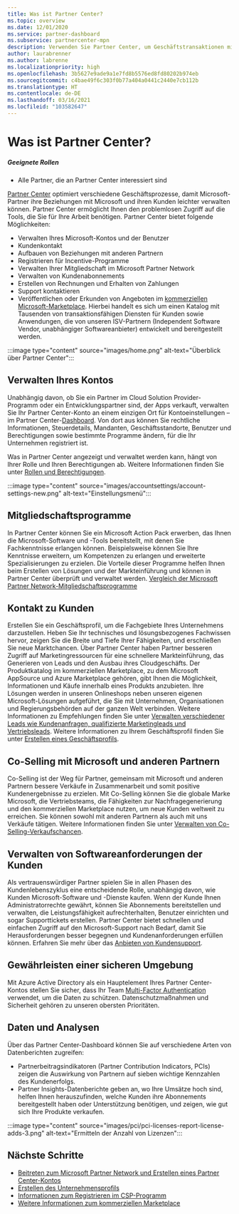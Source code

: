 ```yaml
---
title: Was ist Partner Center?
ms.topic: overview
ms.date: 12/01/2020
ms.service: partner-dashboard
ms.subservice: partnercenter-mpn
description: Verwenden Sie Partner Center, um Geschäftstransaktionen mit Microsoft und Ihren Kunden durchzuführen.
author: laurabrenner
ms.author: labrenne
ms.localizationpriority: high
ms.openlocfilehash: 3b5627e9ade9a1e7fd8b5576ed8fd80202b974eb
ms.sourcegitcommit: c4bae49f6c303f0b77a404a0441c2440e7cb112b
ms.translationtype: HT
ms.contentlocale: de-DE
ms.lasthandoff: 03/16/2021
ms.locfileid: "103582647"
---
```

# <a name="what-is-partner-center"></a>Was ist Partner Center?

##### <a name="appropriate-roles"></a>Geeignete Rollen

- Alle Partner, die an Partner Center interessiert sind

[Partner Center](https://partner.microsoft.com/dashboard/home) optimiert verschiedene Geschäftsprozesse, damit Microsoft-Partner ihre Beziehungen mit Microsoft und ihren Kunden leichter verwalten können. Partner Center ermöglicht Ihnen den problemlosen Zugriff auf die Tools, die Sie für Ihre Arbeit benötigen. Partner Center bietet folgende Möglichkeiten:

- Verwalten Ihres Microsoft-Kontos und der Benutzer
- Kundenkontakt
- Aufbauen von Beziehungen mit anderen Partnern
- Registrieren für Incentive-Programme
- Verwalten Ihrer Mitgliedschaft im Microsoft Partner Network
- Verwalten von Kundenabonnements
- Erstellen von Rechnungen und Erhalten von Zahlungen
- Support kontaktieren
- Veröffentlichen oder Erkunden von Angeboten im [kommerziellen Microsoft-Marketplace](/azure/marketplace). Hierbei handelt es sich um einen Katalog mit Tausenden von transaktionsfähigen Diensten für Kunden sowie Anwendungen, die von unseren ISV-Partnern (Independent Software Vendor, unabhängiger Softwareanbieter) entwickelt und bereitgestellt werden.

:::image type="content" source="images/home.png" alt-text="Überblick über Partner Center":::

## <a name="manage-your-account"></a>Verwalten Ihres Kontos

Unabhängig davon, ob Sie ein Partner im Cloud Solution Provider-Programm oder ein Entwicklungspartner sind, der Apps verkauft, verwalten Sie Ihr Partner Center-Konto an einem einzigen Ort für Kontoeinstellungen – im Partner Center-[Dashboard](https://partner.microsoft.com/dashboard/home). Von dort aus können Sie rechtliche Informationen, Steuerdetails, Mandanten, Geschäftsstandorte, Benutzer und Berechtigungen sowie bestimmte Programme ändern, für die Ihr Unternehmen registriert ist.

Was in Partner Center angezeigt und verwaltet werden kann, hängt von Ihrer Rolle und Ihren Berechtigungen ab. Weitere Informationen finden Sie unter [Rollen und Berechtigungen](permissions-overview.md).

:::image type="content" source="images/accountsettings/account-settings-new.png" alt-text="Einstellungsmenü":::

## <a name="membership-programs"></a>Mitgliedschaftsprogramme

In Partner Center können Sie ein Microsoft Action Pack erwerben, das Ihnen die Microsoft-Software und -Tools bereitstellt, mit denen Sie Fachkenntnisse erlangen können. Beispielsweise können Sie Ihre Kenntnisse erweitern, um Kompetenzen zu erlangen und erweiterte Spezialisierungen zu erzielen. Die Vorteile dieser Programme helfen Ihnen beim Erstellen von Lösungen und der Markteinführung und können in Partner Center überprüft und verwaltet werden. [Vergleich der Microsoft Partner Network-Mitgliedschaftsprogramme](https://partner.microsoft.com/membership/compare-offers)

## <a name="connect-with-customers"></a>Kontakt zu Kunden

Erstellen Sie ein Geschäftsprofil, um die Fachgebiete Ihres Unternehmens darzustellen. Heben Sie Ihr technisches und lösungsbezogenes Fachwissen hervor, zeigen Sie die Breite und Tiefe Ihrer Fähigkeiten, und erschließen Sie neue Marktchancen. Über Partner Center haben Partner besseren Zugriff auf Marketingressourcen für eine schnellere Markteinführung, das Generieren von Leads und den Ausbau ihres Cloudgeschäfts. Der Produktkatalog im kommerziellen Marketplace, zu dem Microsoft AppSource und Azure Marketplace gehören, gibt Ihnen die Möglichkeit, Informationen und Käufe innerhalb eines Produkts anzubieten. Ihre Lösungen werden in unseren Onlineshops neben unseren eigenen Microsoft-Lösungen aufgeführt, die Sie mit Unternehmen, Organisationen und Regierungsbehörden auf der ganzen Welt verbinden. Weitere Informationen zu Empfehlungen finden Sie unter [Verwalten verschiedener Leads wie Kundenanfragen, qualifizierte Marketingleads und Vertriebsleads](manage-leads.md). Weitere Informationen zu Ihrem Geschäftsprofil finden Sie unter [Erstellen eines Geschäftsprofils](create-a-marketing-profile.md).

## <a name="co-sell-with-microsoft-and-other-partners"></a>Co-Selling mit Microsoft und anderen Partnern

Co-Selling ist der Weg für Partner, gemeinsam mit Microsoft und anderen Partnern bessere Verkäufe in Zusammenarbeit und somit positive Kundenergebnisse zu erzielen. Mit Co-Selling können Sie die globale Marke Microsoft, die Vertriebsteams, die Fähigkeiten zur Nachfragegenerierung und den kommerziellen Marketplace nutzen, um neue Kunden weltweit zu erreichen. Sie können sowohl mit anderen Partnern als auch mit uns Verkäufe tätigen. Weitere Informationen finden Sie unter [Verwalten von Co-Selling-Verkaufschancen](manage-co-sell-opportunities.md).

## <a name="manage-customer-software-needs"></a>Verwalten von Softwareanforderungen der Kunden

Als vertrauenswürdiger Partner spielen Sie in allen Phasen des Kundenlebenszyklus eine entscheidende Rolle, unabhängig davon, wie Kunden Microsoft-Software und -Dienste kaufen. Wenn der Kunde Ihnen Administratorrechte gewährt, können Sie Abonnements bereitstellen und verwalten, die Leistungsfähigkeit aufrechterhalten, Benutzer einrichten und sogar Supporttickets erstellen. Partner Center bietet schnellen und einfachen Zugriff auf den Microsoft-Support nach Bedarf, damit Sie Herausforderungen besser begegnen und Kundenanforderungen erfüllen können. Erfahren Sie mehr über das [Anbieten von Kundensupport](customer-support.md).

## <a name="maintain-a-secure-environment"></a>Gewährleisten einer sicheren Umgebung

Mit Azure Active Directory als ein Hauptelement Ihres Partner Center-Kontos stellen Sie sicher, dass Ihr Team [Multi-Factor Authentication](partner-security-requirements-mandating-mfa.md) verwendet, um die Daten zu schützen. Datenschutzmaßnahmen und Sicherheit gehören zu unseren obersten Prioritäten.

## <a name="data-and-analytics"></a>Daten und Analysen

Über das Partner Center-Dashboard können Sie auf verschiedene Arten von Datenberichten zugreifen:

- Partnerbeitragsindikatoren (Partner Contribution Indicators, PCIs) zeigen die Auswirkung von Partnern auf sieben wichtige Kennzahlen des Kundenerfolgs.
- Partner Insights-Datenberichte geben an, wo Ihre Umsätze hoch sind, helfen Ihnen herauszufinden, welche Kunden ihre Abonnements bereitgestellt haben oder Unterstützung benötigen, und zeigen, wie gut sich Ihre Produkte verkaufen.

:::image type="content" source="images/pci/pci-licenses-report-license-adds-3.png" alt-text="Ermitteln der Anzahl von Lizenzen":::

## <a name="next-steps"></a>Nächste Schritte

- [Beitreten zum Microsoft Partner Network und Erstellen eines Partner Center-Kontos](mpn-create-a-partner-center-account.md)
- [Erstellen des Unternehmensprofils](create-a-marketing-profile.md)
- [Informationen zum Registrieren im CSP-Programm](csp-overview.md)
- [Weitere Informationen zum kommerziellen Marketplace](csp-commercial-marketplace-overview.md)
